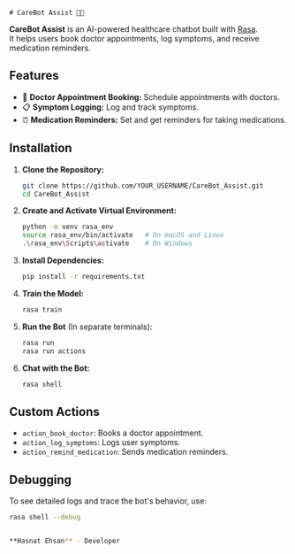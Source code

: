     # CareBot Assist 🤖💊

**CareBot Assist** is an AI-powered healthcare chatbot built with [Rasa](https://rasa.com/).  
It helps users book doctor appointments, log symptoms, and receive medication reminders.

## Features

- 📅 **Doctor Appointment Booking:** Schedule appointments with doctors.
- 📋 **Symptom Logging:** Log and track symptoms.
- ⏰ **Medication Reminders:** Set and get reminders for taking medications.

## Installation

1. **Clone the Repository:**
    ```bash
    git clone https://github.com/YOUR_USERNAME/CareBot_Assist.git
    cd CareBot_Assist
    ```

2. **Create and Activate Virtual Environment:**
    ```bash
    python -m venv rasa_env
    source rasa_env/bin/activate   # On macOS and Linux
    .\rasa_env\Scripts\activate    # On Windows
    ```

3. **Install Dependencies:**
    ```bash
    pip install -r requirements.txt
    ```

4. **Train the Model:**
    ```bash
    rasa train
    ```

5. **Run the Bot** (In separate terminals):
    ```bash
    rasa run
    rasa run actions
    ```

6. **Chat with the Bot:**
    ```bash
    rasa shell
    ```

## Custom Actions

- `action_book_doctor`: Books a doctor appointment.
- `action_log_symptoms`: Logs user symptoms.
- `action_remind_medication`: Sends medication reminders.

## Debugging

To see detailed logs and trace the bot's behavior, use:
```bash
rasa shell --debug


**Hasnat Ehsan** - Developer

